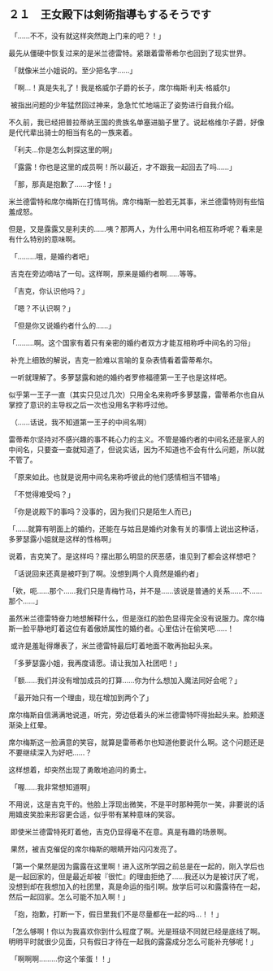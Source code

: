 ## ２１　王女殿下は剣術指導もするそうです

​	「……不不，没有就这样突然跑上门来的吧？！」

​	最先从僵硬中恢复过来的是米兰德雷特。紧跟着雷蒂希尔也回到了现实世界。

​	「就像米兰小姐说的。至少把名字……」

​	「啊…！真是失礼了！我是格威尔子爵的长子，席尔梅斯·利夫·格威尔」

​	被指出问题的少年猛然回过神来，急急忙忙地端正了姿势进行自我介绍。

​	不久前，我已经把普拉蒂纳王国的贵族名单塞进脑子里了。说起格维尔子爵，好像是代代辈出骑士的相当有名的一族来着。

​	「利夫…你是怎么刺探这里的啊」

​	「露露！你也是这里的成员啊！所以最近，才不跟我一起回去了吗……」

​	「那，那真是抱歉了……才怪！」

​	米兰德雷特和席尔梅斯在打情骂俏。席尔梅斯一脸若无其事，米兰德雷特则有些恼羞成怒。

​	但是，又是露露又是利夫的……咦？那两人，为什么用中间名相互称呼呢？看来是有什么特别的意味啊。

​	「………哦，是婚约者吧」

​	吉克在旁边嘀咕了一句。这样啊，原来是婚约者啊……等等。

​	「吉克，你认识他吗？」

​	「嗯？不认识啊？」

​	「但是你又说婚约者什么的……」

​	「………啊。这个国家有着只有亲密的婚约者双方才能互相称呼中间名的习俗」

​	补充上细致的解说，吉克一脸难以言喻的复杂表情看着雷蒂希尔。

​	一听就理解了。多萝瑟露和她的婚约者罗修福德第一王子也是这样吧。

​	似乎第一王子一直（其实只见过几次）只用全名来称呼多萝瑟露，雷蒂希尔也自从掌控了意识的主导权之后一次也没用名字称呼过他。

​	（……话说，我不知道第一王子的中间名啊）

​	雷蒂希尔坚持对不感兴趣的事不耗心力的主义。不管是婚约者的中间名还是家人的中间名，只要查一查就知道了，但说实话，因为不知道也不会有什么问题，所以就不管了。

​	「原来如此。也就是说用中间名来称呼彼此的他们感情相当不错咯」

​	「不觉得难受吗？」

​	「你是说殿下的事吗？没事的，因为我们只是陌生人而已」

​	「……就算有明面上的婚约，还能在与姑且是婚约对象有关的事情上说出这种话，多萝瑟露小姐就是这样的性格啊」

​	说着，吉克笑了。是这样吗？摆出那么明显的厌恶感，谁见到了都会这样想吧？

​	「话说回来还真是被吓到了啊。没想到两个人竟然是婚约者」

​	「欸，呃……那个……我们只是青梅竹马，并不是……该说是普通的关系……不……那个……」

​	虽然米兰德雷特奋力地想解释什么，但是涨红的脸色显得完全没有说服力。席尔梅斯一脸平静地盯着这位有着傲娇属性的婚约者。心里估计在偷笑吧……！

​	或许是羞耻得爆表了，米兰德雷特最后盯着地面不敢再抬起头来。

​	「多萝瑟露小姐，我再度请愿。请让我加入社团吧！」

​	「额……我们并没有增加成员的打算……你为什么想加入魔法同好会呢？」

​	「最开始只有一个理由，现在增加到两个了」

​	席尔梅斯自信满满地说道，听完，旁边低着头的米兰德雷特吓得抬起头来。脸颊逐渐染上红晕。

​	席尔梅斯这一脸满意的笑容，就算是雷蒂希尔也知道他要说什么啊。这个问题还是不要继续深入为好吧……？

这样想着，却突然出现了勇敢地追问的勇士。

​	「喔……我非常想知道啊」

​	不用说，这是吉克干的。他脸上浮现出微笑，不是平时那种莞尔一笑，非要说的话用嬉皮笑脸来形容更合适，似乎带有某种意味的笑容。

​	即使米兰德雷特死盯着他，吉克仍显得毫不在意。真是有趣的场景啊。

​	果然，被吉克催促的席尔梅斯的眼睛开始闪闪发亮了。

​	「第一个果然是因为露露在这里啊！进入这所学园之前总是在一起的，刚入学后也是一起回家的，但是最近却被『很忙』的理由拒绝了……我还以为是被讨厌了呢，没想到却在我想加入的社团里，真是命运的指引啊。放学后可以和露露待在一起，然后一起回家。怎么可能不加入啊！」

​	「抱，抱歉，打断一下，假日里我们不是尽量都在一起的吗…！！」

​	「怎么够啊！你以为我喜欢你到什么程度了啊。光是班级不同就已经是底线了啊。明明平时就很少见面，只有假日才待在一起我的露露成分怎么可能补充够呢！」

​	「啊啊啊………你这个笨蛋！！」

​	

​	